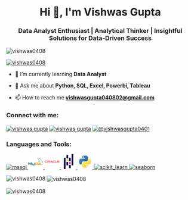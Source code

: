 <h1 align="center">Hi 👋, I'm Vishwas Gupta</h1>
<h3 align="center">Data Analyst Enthusiast | Analytical Thinker | Insightful Solutions for Data-Driven Success</h3>

<p align="left"> <img src="https://komarev.com/ghpvc/?username=vishwas0408&label=Profile%20views&color=0e75b6&style=flat" alt="vishwas0408" /> </p>

<p align="left"> <a href="https://github.com/ryo-ma/github-profile-trophy"><img src="https://github-profile-trophy.vercel.app/?username=vishwas0408" alt="vishwas0408" /></a> </p>

- 🌱 I’m currently learning **Data Analyst**

- 💬 Ask me about **Python, SQL, Excel, Powerbi, Tableau**

- 📫 How to reach me **vishwasgupta040802@gmail.com**

<h3 align="left">Connect with me:</h3>
<p align="left">
<a href="https://linkedin.com/in/vishwas gupta" target="blank"><img align="center" src="https://raw.githubusercontent.com/rahuldkjain/github-profile-readme-generator/master/src/images/icons/Social/linked-in-alt.svg" alt="vishwas gupta" height="30" width="40" /></a>
<a href="https://fb.com/vishwas gupta" target="blank"><img align="center" src="https://raw.githubusercontent.com/rahuldkjain/github-profile-readme-generator/master/src/images/icons/Social/facebook.svg" alt="vishwas gupta" height="30" width="40" /></a>
<a href="https://www.hackerrank.com/@vishwasgupta0401" target="blank"><img align="center" src="https://raw.githubusercontent.com/rahuldkjain/github-profile-readme-generator/master/src/images/icons/Social/hackerrank.svg" alt="@vishwasgupta0401" height="30" width="40" /></a>
</p>

<h3 align="left">Languages and Tools:</h3>
<p align="left"> <a href="https://www.microsoft.com/en-us/sql-server" target="_blank" rel="noreferrer"> <img src="https://www.svgrepo.com/show/303229/microsoft-sql-server-logo.svg" alt="mssql" width="40" height="40"/> </a> <a href="https://www.mysql.com/" target="_blank" rel="noreferrer"> <img src="https://raw.githubusercontent.com/devicons/devicon/master/icons/mysql/mysql-original-wordmark.svg" alt="mysql" width="40" height="40"/> </a> <a href="https://www.oracle.com/" target="_blank" rel="noreferrer"> <img src="https://raw.githubusercontent.com/devicons/devicon/master/icons/oracle/oracle-original.svg" alt="oracle" width="40" height="40"/> </a> <a href="https://pandas.pydata.org/" target="_blank" rel="noreferrer"> <img src="https://raw.githubusercontent.com/devicons/devicon/2ae2a900d2f041da66e950e4d48052658d850630/icons/pandas/pandas-original.svg" alt="pandas" width="40" height="40"/> </a> <a href="https://www.python.org" target="_blank" rel="noreferrer"> <img src="https://raw.githubusercontent.com/devicons/devicon/master/icons/python/python-original.svg" alt="python" width="40" height="40"/> </a> <a href="https://scikit-learn.org/" target="_blank" rel="noreferrer"> <img src="https://upload.wikimedia.org/wikipedia/commons/0/05/Scikit_learn_logo_small.svg" alt="scikit_learn" width="40" height="40"/> </a> <a href="https://seaborn.pydata.org/" target="_blank" rel="noreferrer"> <img src="https://seaborn.pydata.org/_images/logo-mark-lightbg.svg" alt="seaborn" width="40" height="40"/> </a> </p>

<p><img align="left" src="https://github-readme-stats.vercel.app/api/top-langs?username=vishwas0408&show_icons=true&locale=en&layout=compact" alt="vishwas0408" /></p>

<p>&nbsp;<img align="center" src="https://github-readme-stats.vercel.app/api?username=vishwas0408&show_icons=true&locale=en" alt="vishwas0408" /></p>

<p><img align="center" src="https://github-readme-streak-stats.herokuapp.com/?user=vishwas0408&" alt="vishwas0408" /></p>
